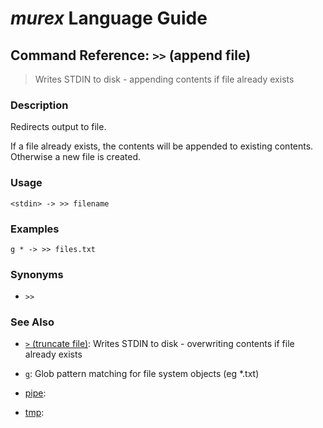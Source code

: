 # _murex_ Language Guide

## Command Reference: `>>` (append file)

> Writes STDIN to disk - appending contents if file already exists

### Description

Redirects output to file.

If a file already exists, the contents will be appended to existing contents.
Otherwise a new file is created.

### Usage

    <stdin> -> >> filename

### Examples

    g * -> >> files.txt

### Synonyms

* `>>`


### See Also

* [`>` (truncate file)](../commands/greater-than.md):
  Writes STDIN to disk - overwriting contents if file already exists    
* [`g`](../commands/g.md):
  Glob pattern matching for file system objects (eg *.txt)
* [pipe](../commands/pipe.md):
  
* [tmp](../commands/tmp.md):
  